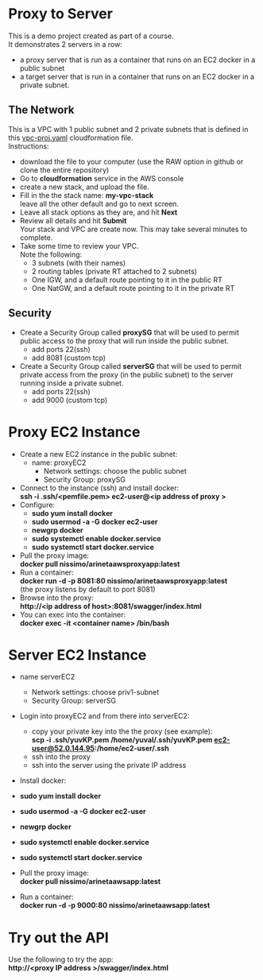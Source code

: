 # Proxy to Server

This is a demo project created as part of a course.  
It demonstrates 2 servers in a row:
- a proxy server that is run as a container that runs on an EC2 docker in a public subnet
- a target server that is run in a container that runs on an EC2 docker in a private subnet.

## The Network

This is a VPC with 1 public subnet and 2 private subnets that is defined in this [vpc-proj.yaml](https://github.com/YuvalShaul/aws/blob/main/VPC/vpc-proj.yaml) cloudformation file.  
Instructions:  
- download the file to your computer (use the RAW option in github or clone the entire repository)
- Go to **cloudformation** service in the AWS console
- create a new stack, and upload the file.
- Fill in the the stack name: **my-vpc-stack**  
leave all the other default and go to next screen.
- Leave all stack options as they are, and hit **Next**
- Review all details and hit **Submit**  
Your stack and VPC are create now. This may take several minutes to complete.
- Take some time to review your VPC.  
Note the following:  
  - 3 subnets (with their names)
  - 2 routing tables (private RT attached to 2 subnets)
  - One IGW, and a default route pointing to it in the public RT
  - One NatGW, and a default route pointing to it in the private RT
  
## Security

- Create a Security Group called **proxySG** that will be used to permit public access to the proxy that will run inside the public subnet.  
  - add ports 22(ssh) 
  - add 8081 (custom tcp)
- Create a Security Group called **serverSG** that will be used to permit private access from the proxy (in the public subnet) to the server running inside a private subnet.  
  - add ports 22(ssh)
  - add 9000 (custom tcp)


# Proxy EC2 Instance

- Create a new EC2 instance in the public subnet:
  - name:  proxyEC2
    - Network settings:  choose the public subnet
    - Security Group: proxySG
- Connect to the instance (ssh) and install docker:  
**ssh -i .ssh/\<pemfile.pem\>  ec2-user@\<ip address of proxy \>**
- Configure:
  - **sudo yum install docker**
  - **sudo usermod -a -G docker ec2-user**
  - **newgrp docker**
  - **sudo systemctl enable docker.service**
  - **sudo systemctl start docker.service**
- Pull the proxy image:  
**docker pull nissimo/arinetaawsproxyapp:latest**
- Run a container:  
**docker run -d -p 8081:80 nissimo/arinetaawsproxyapp:latest**  
(the proxy listens by default to port 8081)
- Browse into the proxy:  
**http://\<ip address of host\>:8081/swagger/index.html**
- You can exec into the container:  
**docker exec -it \<container name\> /bin/bash**

# Server EC2 Instance

  - name serverEC2
    - Network settings: choose priv1-subnet
    - Security Group: serverSG

  - Login into proxyEC2 and from there into serverEC2:
    - copy your private key into the the proxy (see example):  
    **scp -i .ssh/yuvKP.pem /home/yuval/.ssh/yuvKP.pem   ec2-user@52.0.144.95:/home/ec2-user/.ssh**
    - ssh into the proxy
    - ssh into the server using the private IP address
  - Install docker:  
  - **sudo yum install docker**
  - **sudo usermod -a -G docker ec2-user**
  - **newgrp docker**
  - **sudo systemctl enable docker.service**
  - **sudo systemctl start docker.service**
  - Pull the proxy image:  
**docker pull nissimo/arinetaawsapp:latest**
  - Run a container:  
  **docker run -d -p 9000:80 nissimo/arinetaawsapp:latest**

# Try out the API

Use the following to try the app:  
**http://\<proxy IP address \>/swagger/index.html**

